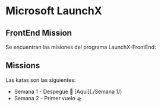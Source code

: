 # Microsoft LaunchX

## FrontEnd Mission

Se encuentran las misiones del programa LaunchX-FrontEnd:

## Missions

Las katas son las siguientes:

  - Semana 1 - Despegue 🚀 [Aquí](./Semana 1/)
  - Semana 2 - Primer vuelo 🛸


 
